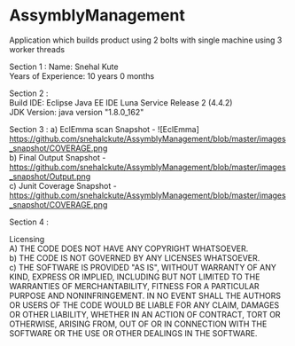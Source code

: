 # AssymblyManagement
Application which builds product using 2 bolts with single machine using 3 worker threads

Section 1 :	
	Name: Snehal Kute	
	Years of Experience: 10 years 0 months		

Section 2 : 	
	Build IDE: Eclipse Java EE IDE Luna Service Release 2 (4.4.2)	
	JDK Version: java version "1.8.0_162"		

Section 3 :	
a)	EclEmma scan Snapshot - ![EclEmma] https://github.com/snehalckute/AssymblyManagement/blob/master/images_snapshot/COVERAGE.png	
b)	Final Output Snapshot - https://github.com/snehalckute/AssymblyManagement/blob/master/images_snapshot/Output.png	
c)	Junit Coverage Snapshot - https://github.com/snehalckute/AssymblyManagement/blob/master/images_snapshot/COVERAGE.png		

Section 4 :	

Licensing 	
A)	THE CODE DOES NOT HAVE ANY COPYRIGHT WHATSOEVER. 	
b)	THE CODE IS NOT GOVERNED BY ANY LICENSES WHATSOEVER. 	
c)	THE SOFTWARE IS PROVIDED "AS IS", WITHOUT WARRANTY OF ANY KIND, EXPRESS OR IMPLIED, INCLUDING BUT NOT LIMITED TO THE WARRANTIES OF MERCHANTABILITY, FITNESS FOR A PARTICULAR PURPOSE AND NONINFRINGEMENT. IN NO EVENT SHALL THE AUTHORS OR USERS OF THE CODE WOULD BE LIABLE FOR ANY CLAIM, DAMAGES OR OTHER LIABILITY, WHETHER IN AN ACTION OF CONTRACT, TORT OR OTHERWISE, ARISING FROM, OUT OF OR IN CONNECTION WITH THE SOFTWARE OR THE USE OR OTHER DEALINGS IN THE SOFTWARE.
